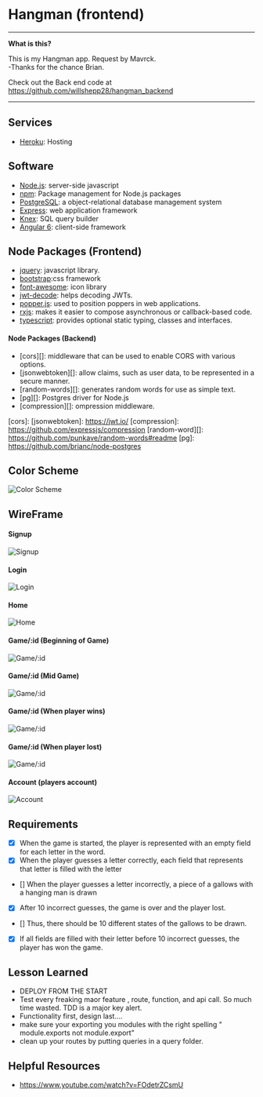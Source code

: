 # Hangman (frontend)


----

**What is this?** 

This is my Hangman app. Request by Mavrck.<br>
-Thanks for the chance Brian.<br>

Check out the Back end code at https://github.com/willshepp28/hangman_backend

---

## Services

* [Heroku][]: Hosting


## Software

* [Node.js][]: server-side javascript
* [npm][]: Package management for Node.js packages
* [PostgreSQL][]: a object-relational database management system 
* [Express][]: web application framework
* [Knex][]: SQL query builder
* [Angular 6][]: client-side framework


## Node Packages (Frontend)

* [jquery][]: javascript library.
* [bootstrap][]:css framework
* [font-awesome][]: icon library
* [jwt-decode][]: helps decoding JWTs.
* [popper.js][]: used to position poppers in web applications.
* [rxjs][]: makes it easier to compose asynchronous or callback-based code.
* [typescript][]: provides optional static typing, classes and interfaces. 


#### Node Packages (Backend)

* [cors][]: middleware that can be used to enable CORS with various options.
* [jsonwebtoken][]: allow claims, such as user data, to be represented in a secure manner.
* [random-words][]: generates random words for use as simple text.
* [pg][]: Postgres driver for Node.js
* [compression][]: ompression middleware.


[Heroku]: http://heroku.com/

[jquery]: https://jquery.com/
[bootstrap]: https://getbootstrap.com/
[font-awesome]: https://fontawesome.com/
[jwt-decode]: https://github.com/auth0/jwt-decode#readme
[popper.js]: https://popper.js.org/index.html
[rxjs]: https://rxjs-dev.firebaseapp.com/
[typescript]: https://www.typescriptlang.org/

[Node.js]: http://nodejs.org/
[npm]: https://npmjs.org/
[PostgreSQL]: http://www.postgresql.org/
[Express]: http://expressjs.com/
[Knex]: https://knexjs.org/
[Angular 6]: https://angular.io/

[cors]:
[jsonwebtoken]: https://jwt.io/
[compression]: https://github.com/expressjs/compression
[random-word][]: https://github.com/punkave/random-words#readme
[pg]: https://github.com/brianc/node-postgres





## Color Scheme

![Color Scheme](https://s3.amazonaws.com/hangman-app/color+scheme/colorpalette.png)


## WireFrame


#### Signup
![Signup](https://s3.amazonaws.com/hangman-app/wireframe/Signup.png)

#### Login
![Login](https://s3.amazonaws.com/hangman-app/wireframe/Login.png)

#### Home
![Home](https://s3.amazonaws.com/hangman-app/wireframe/Home.png)

#### Game/:id (Beginning of Game)
![Game/:id](https://s3.amazonaws.com/hangman-app/wireframe/Game__id.png)

#### Game/:id (Mid Game)
![Game/:id](https://s3.amazonaws.com/hangman-app/wireframe/Game__id+(+Mid+Game).png)

#### Game/:id (When player wins)
![Game/:id](https://s3.amazonaws.com/hangman-app/wireframe/Game__id+(+Won+).png)

#### Game/:id (When player lost)
![Game/:id](https://s3.amazonaws.com/hangman-app/wireframe/Game__id+(+Lost+)+.png)

#### Account (players account)
![Account](https://s3.amazonaws.com/hangman-app/wireframe/Account__id.png)



  ## Requirements

  - [X] When the game is started, the player is represented with an empty field for each letter in the word.
  - [X] When the player guesses a letter correctly, each field that represents that letter is filled with the letter
  - [] When the player guesses a letter incorrectly, a piece of a gallows with a hanging man is drawn
  - [X] After 10 incorrect guesses, the game is over and the player lost.
  - [] Thus, there should be 10 different states of the gallows to be drawn.
  - [X] If all fields are filled with their letter before 10 incorrect guesses, the player has won the game.


## Lesson Learned

- DEPLOY FROM THE START
- Test every freaking maor feature , route, function, and api call. So much time wasted. TDD is a major key alert.
- Functionality first, design last....
- make sure your exporting you modules with the right spelling " module.exports not module.export"
- clean up your routes by putting queries in a query folder.




## Helpful Resources

- https://www.youtube.com/watch?v=FOdetrZCsmU